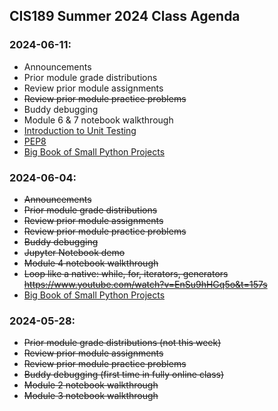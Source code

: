 
## CIS189 Summer 2024 Class Agenda

### 2024-06-11:
- Announcements
- Prior module grade distributions
- Review prior module assignments
- ~~Review prior module practice problems~~
- Buddy debugging
- Module 6 & 7 notebook walkthrough
- [Introduction to Unit Testing](https://www.youtube.com/watch?v=HKTyOUx9Wf4)
- [PEP8](https://peps.python.org/pep-0008/)
- [Big Book of Small Python Projects](https://inventwithpython.com/bigbookpython/)



### 2024-06-04:
- ~~Announcements~~
- ~~Prior module grade distributions~~
- ~~Review prior module assignments~~
- ~~Review prior module practice problems~~
- ~~Buddy debugging~~
- ~~Jupyter Notebook demo~~
- ~~Module 4 notebook walkthrough~~
- ~~Loop like a native: while, for, iterators, generators https://www.youtube.com/watch?v=EnSu9hHGq5o&t=157s~~
- [Big Book of Small Python Projects](https://inventwithpython.com/bigbookpython/)


### 2024-05-28:

- ~~Prior module grade distributions (not this week)~~
- ~~Review prior module assignments~~
- ~~Review prior module practice problems~~
- ~~Buddy debugging (first time in fully online class)~~
- ~~Module 2 notebook walkthrough~~
- ~~Module 3 notebook walkthrough~~


